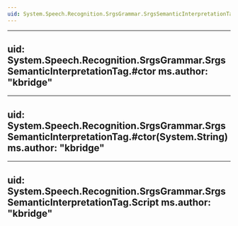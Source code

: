 ```yaml
---
uid: System.Speech.Recognition.SrgsGrammar.SrgsSemanticInterpretationTag
---
```


---
uid: System.Speech.Recognition.SrgsGrammar.SrgsSemanticInterpretationTag.#ctor
ms.author: "kbridge"
---

---
uid: System.Speech.Recognition.SrgsGrammar.SrgsSemanticInterpretationTag.#ctor(System.String)
ms.author: "kbridge"
---

---
uid: System.Speech.Recognition.SrgsGrammar.SrgsSemanticInterpretationTag.Script
ms.author: "kbridge"
---
